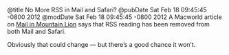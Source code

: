 @title No More RSS in Mail and Safari?
@pubDate Sat Feb 18 09:45:45 -0800 2012
@modDate Sat Feb 18 09:45:45 -0800 2012
A Macworld article on <a href="http://www.macworld.com/article/165465/2012/02/mountain_lion_hands_on_with_mail.html">Mail in Mountain Lion</a> says that RSS reading has been removed from both Mail and Safari.

Obviously that could change — but there’s a good chance it won’t.
